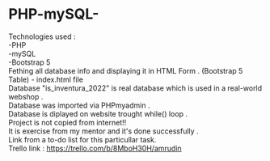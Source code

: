 # PHP-mySQL-
Technologies used : </br>
-PHP  </br>
-mySQL </br>
-Bootstrap 5 </br>
Fething all database info and displaying it in HTML Form . (Bootstrap 5 Table) - index.html file  </br>
Database "is_inventura_2022" is real database which is used in a real-world webshop . </br>
Database was imported via PHPmyadmin . </br>
Database is diplayed on website trought while() loop . </br>
Project is not copied from internet!! </br>
It is exercise from my mentor and it's done successfully .  </br>
Link from a to-do list for this particullar task. </br>
Trello link : https://trello.com/b/8MboH30H/amrudin </br>


